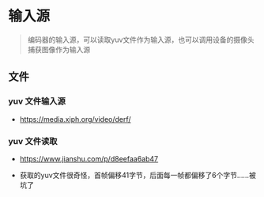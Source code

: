# 输入源

> 编码器的输入源，可以读取yuv文件作为输入源，也可以调用设备的摄像头捕获图像作为输入源

## 文件

### yuv 文件输入源

- https://media.xiph.org/video/derf/

### yuv 文件读取

- https://www.jianshu.com/p/d8eefaa6ab47

- 获取的yuv文件很奇怪，首帧偏移41字节，后面每一帧都偏移了6个字节......被坑了